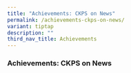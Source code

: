 ```yaml
---
title: "Achievements: CKPS on News"
permalink: /achievements-ckps-on-news/
variant: tiptap
description: ""
third_nav_title: Achievements
---
```

<h3>Achievements: CKPS on News</h3>
<p></p>